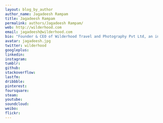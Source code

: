 ```yaml
---
layout: blog_by_author
author_name: Jagadeesh Rampam
title: Jagadeesh Rampam
permalink: authors/Jagadeesh Rampam/
web: http://wilderhood.com
email: jagadeesh@wilderhood.com
bio: "Founder & CEO of Wilderhood Travel and Photography Pvt Ltd, an innovative company in the space of travel targeted for wildlife, off-beat travel and photography. Enjoys travelling and photography, with Wildlife and Nature photography being the favourite among all! He loves telling stories with his images in the wild."
avatar: jagadeesh.jpg
twitter: wilderhood
googleplus: 
linkedin:
instagram:
tumblr:
github:
stackoverflow:
lastfm:
dribbble:
pinterest:
foursquare:
steam:
youtube:
soundcloud:
weibo:
flickr:
---
```

